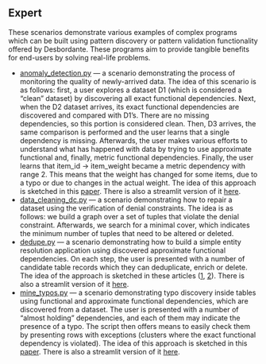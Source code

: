 
## Expert

These scenarios demonstrate various examples of complex programs which can be built using pattern discovery or pattern validation functionality offered by Desbordante. These programs aim to provide tangible benefits for end-users by solving real-life problems.

+ [anomaly_detection.py](https://github.com/Desbordante/desbordante-core/tree/main/examples/expert/anomaly_detection.py) — a scenario demonstrating the process of monitoring the quality of newly-arrived data. The idea of this scenario is as follows: first, a user explores a dataset D1 (which is considered a “clean” dataset) by discovering all exact functional dependencies. Next, when the D2 dataset arrives, its exact functional dependencies are discovered and compared with D1’s. There are no missing dependencies, so this portion is considered clean. Then, D3 arrives, the same comparison is performed and the user learns that a single dependency is missing. Afterwards, the user makes various efforts to understand what has happened with data by trying to use approximate functional and, finally, metric functional dependencies. Finally, the user learns that item_id -> item_weight became a metric dependency with range 2. This means that the weight has changed for some items, due to a typo or due to changes in the actual weight. The idea of this approach is sketched in this [paper](https://arxiv.org/abs/2307.14935). There is also a streamlit version of it [here](https://desbordante.streamlit.app/).
+ [data_cleaning_dc.py](https://github.com/Desbordante/desbordante-core/tree/main/examples/expert/data_cleaning_dc.py) — a scenario demonstrating how to repair a dataset using the verification of denial constraints. The idea is as follows: we build a graph over a set of tuples that violate the denial constraint. Afterwards, we search for a minimal cover, which indicates the minimum number of tuples that need to be altered or deleted.
+ [dedupe.py](https://github.com/Desbordante/desbordante-core/tree/main/examples/expert/dedupe.py) — a scenario demonstrating how to build a simple entity resolution application using discovered approximate functional dependencies. On each step, the user is presented with a number of candidate table records which they can deduplicate, enrich or delete. The idea of the approach is sketched in these articles ([1](https://itnext.io/building-a-simple-data-cleaning-application-with-desbordante-e4897dcd4c5d#3a03-c6b309624eab), [2](https://arxiv.org/abs/2307.14935)). There is also a streamlit version of it [here](https://desbordante.streamlit.app/).
+ [mine_typos.py](https://github.com/Desbordante/desbordante-core/tree/main/examples/expert/mine_typos.py) — a scenario demonstrating typo discovery inside tables using functional and approximate functional dependencies, which are discovered from a dataset. The user is presented with a number of “almost holding” dependencies, and each of them may indicate the presence of a typo. The script then offers means to easily check them by presenting rows with exceptions (clusters where the exact functional dependency is violated). The idea of this approach is sketched in this [paper](https://arxiv.org/abs/2307.14935). There is also a streamlit version of it [here](https://desbordante.streamlit.app/).
